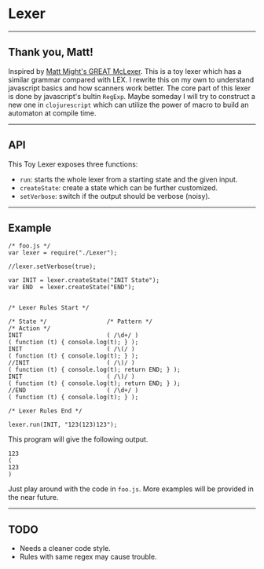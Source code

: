 # Lexer

---

## Thank you, Matt!
Inspired by [Matt Might's GREAT McLexer][1]. This is a toy lexer which has a similar grammar compared with LEX.
I rewrite this on my own to understand javascript basics and how scanners work better. The core part of this lexer is done
by javascript's bultin `RegExp`. Maybe someday I will try to construct a new one in `clojurescript` which can utilize 
the power of macro to build an automaton at compile time.

---

## API
This Toy Lexer exposes three functions:
* `run`: starts the whole lexer from a starting state and the given input.
* `createState`: create a state which can be further customized.
* `setVerbose`: switch if the output should be verbose (noisy).

---

## Example
```
/* foo.js */
var lexer = require("./Lexer");

//lexer.setVerbose(true);

var INIT = lexer.createState("INIT State");
var END  = lexer.createState("END");


/* Lexer Rules Start */

/* State */					/* Pattern */								/* Action */
INIT						( /\d+/ )									( function (t) { console.log(t); } );
INIT						( /\(/ )									( function (t) { console.log(t); } );
//INIT						( /\)/ )									( function (t) { console.log(t); return END; } );
INIT						( /\)/ )									( function (t) { console.log(t); return END; } );
//END						( /\d+/ )									( function (t) { console.log(t); } );	

/* Lexer Rules End */

lexer.run(INIT, "123(123)123");
```

This program will give the following output.
```
123
(
123
)
```

Just play around with the code in `foo.js`. More examples will be provided in the near future.

---

## TODO
* Needs a cleaner code style.
* Rules with same regex may cause trouble.



[1]: http://matt.might.net/articles/lexing-and-syntax-highlighting-in-javascript/